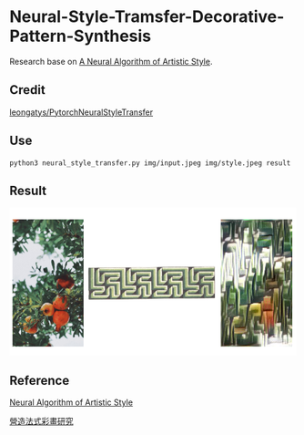 # Neural-Style-Tramsfer-Decorative-Pattern-Synthesis
Research base on [A Neural Algorithm of Artistic Style](https://arxiv.org/abs/1508.06576).

## Credit
[leongatys/PytorchNeuralStyleTransfer](https://github.com/leongatys/PytorchNeuralStyleTransfer)

## Use
```
python3 neural_style_transfer.py img/input.jpeg img/style.jpeg result
```

## Result
![GitHub show](./img/show.PNG)

## Reference
[Neural Algorithm of Artistic Style](https://arxiv.org/abs/1508.06576)

[營造法式彩畫研究](https://sanmin.com.tw/product/index/001780172)
